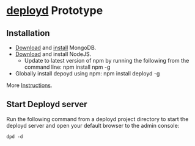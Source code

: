 # [deployd](http://deployd.com/) Prototype

## Installation

* [Download](http://www.mongodb.org/downloads#production) and [install](http://docs.mongodb.org/manual/installation/) MongoDB.
* [Download](http://nodejs.org/download/) and install NodeJS.
  * Update to latest version of npm by running the following from the command line: npm install npm -g
* Globally install depoyd using npm: npm install deployd -g

More [Instructions](http://docs.deployd.com/docs/getting-started/installing-deployd.html).

## Start Deployd server

Run the following command from a deployd project directory to start the deployd server and open your default browser to the admin console:

    dpd -d